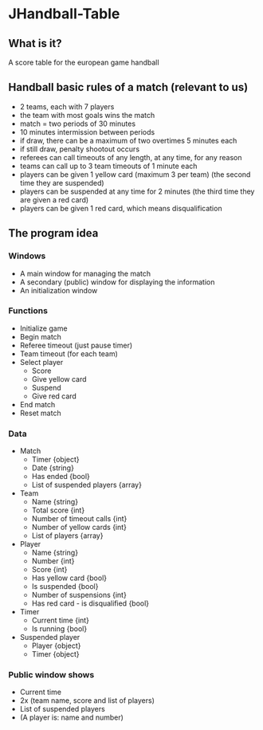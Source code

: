 # JHandball-Table

## What is it?

A score table for the european game handball

## Handball basic rules of a match (relevant to us)

- 2 teams, each with 7 players
- the team with most goals wins the match
- match = two periods of 30 minutes
- 10 minutes intermission between periods
- if draw, there can be a maximum of two overtimes 5 minutes each
- if still draw, penalty shootout occurs
- referees can call timeouts of any length, at any time, for any reason
- teams can call up to 3 team timeouts of 1 minute each
- players can be given 1 yellow card (maximum 3 per team) (the second time they are suspended)
- players can be suspended at any time for 2 minutes (the third time they are given a red card)
- players can be given 1 red card, which means disqualification

## The program idea

### Windows

- A main window for managing the match
- A secondary (public) window for displaying the information
- An initialization window

### Functions

- Initialize game
- Begin match
- Referee timeout (just pause timer)
- Team timeout (for each team)
- Select player
  - Score
  - Give yellow card
  - Suspend
  - Give red card
- End match
- Reset match

### Data

- Match
  - Timer {object}
  - Date {string}
  - Has ended {bool}
  - List of suspended players {array}
- Team
  - Name {string}
  - Total score {int}
  - Number of timeout calls {int}
  - Number of yellow cards {int}
  - List of players {array}
- Player
  - Name {string}
  - Number {int}
  - Score {int}
  - Has yellow card {bool}
  - Is suspended {bool}
  - Number of suspensions {int}
  - Has red card - is disqualified {bool}
- Timer
  - Current time {int}
  - Is running {bool}
- Suspended player
  - Player {object}
  - Timer {object}

### Public window shows

- Current time
- 2x (team name, score and list of players)
- List of suspended players
- (A player is: name and number)
